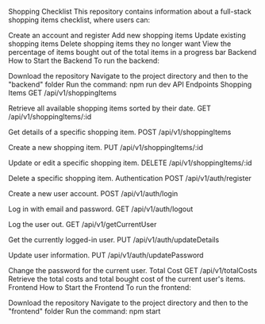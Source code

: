 Shopping Checklist
This repository contains information about a full-stack shopping items checklist, where users can:

Create an account and register
Add new shopping items
Update existing shopping items
Delete shopping items they no longer want
View the percentage of items bought out of the total items in a progress bar
Backend
How to Start the Backend
To run the backend:

Download the repository
Navigate to the project directory and then to the "backend" folder
Run the command: npm run dev
API Endpoints
Shopping Items
GET /api/v1/shoppingItems

Retrieve all available shopping items sorted by their date.
GET /api/v1/shoppingItems/:id

Get details of a specific shopping item.
POST /api/v1/shoppingItems

Create a new shopping item.
PUT /api/v1/shoppingItems/:id

Update or edit a specific shopping item.
DELETE /api/v1/shoppingItems/:id

Delete a specific shopping item.
Authentication
POST /api/v1/auth/register

Create a new user account.
POST /api/v1/auth/login

Log in with email and password.
GET /api/v1/auth/logout

Log the user out.
GET /api/v1/getCurrentUser

Get the currently logged-in user.
PUT /api/v1/auth/updateDetails

Update user information.
PUT /api/v1/auth/updatePassword

Change the password for the current user.
Total Cost
GET /api/v1/totalCosts
Retrieve the total costs and total bought cost of the current user's items.
Frontend
How to Start the Frontend
To run the frontend:

Download the repository
Navigate to the project directory and then to the "frontend" folder
Run the command: npm start
